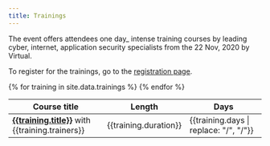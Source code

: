 ```yaml
---
title: Trainings
---
```


The event offers attendees one day_ intense training courses by leading cyber, internet, application security specialists from the 22 Nov, 2020 by Virtual. 

To register for the trainings, go to the [registration page](/daftar/index).

<table>
	<thead>
		<tr><th>Course title</th><th>Length</th><th>Days</th></tr>
	</thead>
	<tbody>
{% for training in site.data.trainings %}
    <tr>
    	<td><strong><a href="{{training.url}}">{{training.title}}</a></strong> with {{training.trainers}} </td>
     	<td>{{training.duration}} </td>
    	<td>{{training.days | replace: "/", "/<wbr>"}} </td>
    </tr>
{% endfor %}
	</tbody>
</table>

